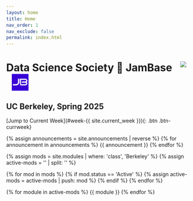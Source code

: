 ```yaml
---
layout: home
title: Home
nav_order: 1
nav_exclude: false
permalink: index.html
---
```



# Data Science Society 🤝 JamBase <img style = "width: 45px; margin-left: 15px; vertical-align: top;" src = "assets/site_images/dsslogopng.png"> <img style = "width: 45px; margin-left: 15px; vertical-align: top;" src = "assets/site_images/JB_logo.png">

## UC Berkeley, Spring 2025

[Jump to Current Week](#week-{{ site.current_week }}){: .btn .btn-currweek}

{% assign announcements = site.announcements | reverse %}
{% for announcement in announcements %}
{{ announcement }}
{% endfor %}


{% assign mods = site.modules | where: 'class', 'Berkeley' %}
{% assign active-mods = '' | split: '' %}

{% for mod in mods %}
  {% if mod.status == 'Active' %}
    {% assign active-mods = active-mods | push: mod %}
  {% endif %}
{% endfor %}

{% for module in active-mods %}
  {{ module }}
{% endfor %}